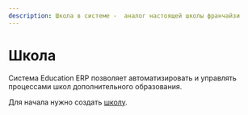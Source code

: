 ```yaml
---
description: Школа в системе -  аналог настоящей школы франчайзи
---
```


# Школа

Система Education ERP позволяет автоматизировать и управлять процессами школ дополнительного образования.&#x20;

Для начала нужно создать [школу](registraciya-shkoly.md).
